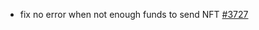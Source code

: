 * fix no error when not enough funds to send NFT [#3727](https://github.com/MyEtherWallet/MyEtherWallet/pull/3727)
